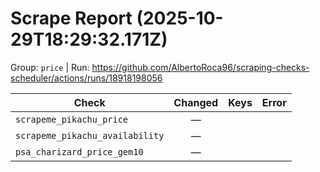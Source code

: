 # Scrape Report (2025-10-29T18:29:32.171Z)

Group: `price`  |  Run: https://github.com/AlbertoRoca96/scraping-checks-scheduler/actions/runs/18918198056

| Check | Changed | Keys | Error |
|---|:---:|:--|:--|
| `scrapeme_pikachu_price` | — |  |  |
| `scrapeme_pikachu_availability` | — |  |  |
| `psa_charizard_price_gem10` | — |  |  |
